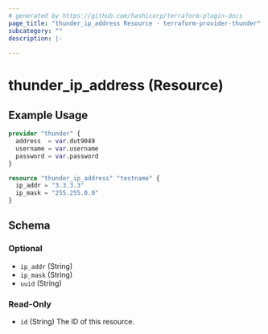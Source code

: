 ```yaml
---
# generated by https://github.com/hashicorp/terraform-plugin-docs
page_title: "thunder_ip_address Resource - terraform-provider-thunder"
subcategory: ""
description: |-
  
---
```


# thunder_ip_address (Resource)



## Example Usage

```terraform
provider "thunder" {
  address  = var.dut9049
  username = var.username
  password = var.password
}

resource "thunder_ip_address" "testname" {
  ip_addr = "3.3.3.3"
  ip_mask = "255.255.0.0"
}
```

<!-- schema generated by tfplugindocs -->
## Schema

### Optional

- `ip_addr` (String)
- `ip_mask` (String)
- `uuid` (String)

### Read-Only

- `id` (String) The ID of this resource.


